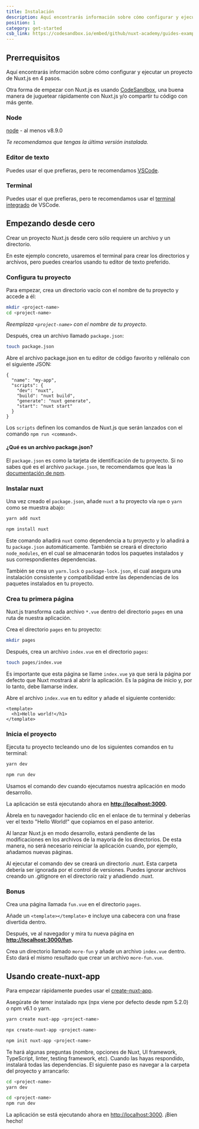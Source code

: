 ```yaml
---
title: Instalación
description: Aquí encontrarás información sobre cómo configurar y ejecutar un proyecto de Nuxt.js en 4 pasos.
position: 1
category: get-started
csb_link: https://codesandbox.io/embed/github/nuxt-academy/guides-examples/tree/master/01_get_started/01_installation?fontsize=14&hidenavigation=1&theme=dark
---
```


## Prerrequisitos

Aquí encontrarás información sobre cómo configurar y ejecutar un proyecto de Nuxt.js en 4 pasos.

<base-alert type="info">

Otra forma de empezar con Nuxt.js es usando [CodeSandbox](https://template.nuxtjs.org), una buena manera de juguetear rápidamente con Nuxt.js y/o compartir tu código con más gente.

</base-alert>

### Node

[node](https://nodejs.org/en/download/) - al menos v8.9.0

_Te recomendamos que tengas la última versión instalada._

### Editor de texto

Puedes usar el que prefieras, pero te recomendamos [VSCode](https://code.visualstudio.com/).

### Terminal

Puedes usar el que prefieras, pero te recomendamos usar el [terminal integrado](https://code.visualstudio.com/docs/editor/integrated-terminal) de VSCode.

## Empezando desde cero

Crear un proyecto Nuxt.js desde cero sólo requiere un archivo y un directorio.

En este ejemplo concreto, usaremos el terminal para crear los directorios y archivos, pero puedes crearlos usando tu editor de texto preferido.

### Configura tu proyecto

Para empezar, crea un directorio vacío con el nombre de tu proyecto y accede a él:

```bash
mkdir <project-name>
cd <project-name>
```

_Reemplaza `<project-name>` con el nombre de tu proyecto._

Después, crea un archivo llamado `package.json`:

```bash
touch package.json
```

Abre el archivo package.json en tu editor de código favorito y rellénalo con el siguiente JSON:

```json{}[package.json]
{
  "name": "my-app",
  "scripts": {
    "dev": "nuxt",
    "build": "nuxt build",
    "generate": "nuxt generate",
    "start": "nuxt start"
  }
}
```

Los `scripts` definen los comandos de Nuxt.js que serán lanzados con el comando `npm run <command>`.

#### **¿Qué es un archivo package.json?**

El `package.json` es como la tarjeta de identificación de tu proyecto. Si no sabes qué es el archivo `package.json`, te recomendamos que leas la [documentación de npm](https://docs.npmjs.com/creating-a-package-json-file).

### Instalar nuxt

Una vez creado el `package.json`, añade `nuxt` a tu proyecto vía `npm` o `yarn` como se muestra abajo:

<code-group>
  <code-block label="Yarn" active>

```bash
yarn add nuxt
```

  </code-block>
  <code-block label="npm">

```bash
npm install nuxt
```

  </code-block>
</code-group>

Este comando añadirá `nuxt` como dependencia a tu proyecto y lo añadirá a tu `package.json` automáticamente. También se creará el directorio `node_modules`, en el cual se almacenarán todos los paquetes instalados y sus correspondientes dependencias.

<base-alert type="info">

También se crea un `yarn.lock` o `package-lock.json`, el cual asegura una instalación consistente y compatibilidad entre las dependencias de los paquetes instalados en tu proyecto.

</base-alert>

### Crea tu primera página

Nuxt.js transforma cada archivo `*.vue` dentro del directorio `pages` en una ruta de nuestra aplicación.

Crea el directorio `pages` en tu proyecto:

```bash
mkdir pages
```

Después, crea un archivo `index.vue` en el directorio `pages`:

```bash
touch pages/index.vue
```

Es importante que esta página se llame `index.vue` ya que será la página por defecto que Nuxt mostrará al abrir la aplicación. Es la página de inicio y, por lo tanto, debe llamarse index.

Abre el archivo `index.vue` en tu editor y añade el siguiente contenido:

```html{}[pages/index.vue]
<template>
  <h1>Hello world!</h1>
</template>
```

### Inicia el proyecto

Ejecuta tu proyecto tecleando uno de los siguientes comandos en tu terminal:

<code-group>
  <code-block label="Yarn" active>

```bash
yarn dev
```

  </code-block>
  <code-block label="npm">

```bash
npm run dev
```

  </code-block>
</code-group>

<base-alert type="info">

Usamos el comando dev cuando ejecutamos nuestra aplicación en modo desarrollo.

</base-alert>

La aplicación se está ejecutando ahora en **[http://localhost:3000](http://localhost:3000/).**

Ábrela en tu navegador haciendo clic en el enlace de tu terminal y deberías ver el texto "Hello World!" que copiamos en el paso anterior.

<base-alert type="info">

Al lanzar Nuxt.js en modo desarrollo, estará pendiente de las modificaciones en los archivos de la mayoría de los directorios. De esta manera, no será necesario reiniciar la aplicación cuando, por ejemplo, añadamos nuevas páginas.

</base-alert>

<base-alert type="warning">

Al ejecutar el comando dev se creará un directorio .nuxt. Esta carpeta debería ser ignorada por el control de versiones. Puedes ignorar archivos creando un .gitignore en el directorio raíz y añadiendo .nuxt.

</base-alert>

### Bonus

Crea una página llamada `fun.vue` en el directorio `pages`.

Añade un `<template></template>` e incluye una cabecera con una frase divertida dentro.

Después, ve al navegador y mira tu nueva página en **[http://localhost:3000/fun](http://localhost:3000/fun).**

<base-alert type="info">

Crea un directorio llamado `more-fun` y añade un archivo `index.vue` dentro. Esto dará el mismo resultado que crear un archivo `more-fun.vue`.

</base-alert>

<app-modal>
  <code-sandbox  :src="csb_link"></code-sandbox>
</app-modal>

## Usando create-nuxt-app

Para empezar rápidamente puedes usar el [create-nuxt-app](https://github.com/nuxt/create-nuxt-app).

Asegúrate de tener instalado npx (npx viene por defecto desde npm 5.2.0) o npm v6.1 o yarn.

<code-group>
  <code-block label="Yarn" active>

```bash
yarn create nuxt-app <project-name>
```

  </code-block>
  <code-block label="NPX">

```bash
npx create-nuxt-app <project-name>
```

  </code-block>
    <code-block label="npm">

```bash
npm init nuxt-app <project-name>
```

  </code-block>

</code-group>

Te hará algunas preguntas (nombre, opciones de Nuxt, UI framework, TypeScript, linter, testing framework, etc). Cuando las hayas respondido, instalará todas las dependencias. El siguiente paso es navegar a la carpeta del proyecto y arrancarlo:

<code-group>
  <code-block label="Yarn" active>

```bash
cd <project-name>
yarn dev
```

  </code-block>
  <code-block label="npm">

```bash
cd <project-name>
npm run dev
```

  </code-block>
</code-group>

La aplicación se está ejecutando ahora en [http://localhost:3000](http://localhost:3000). ¡Bien hecho!
